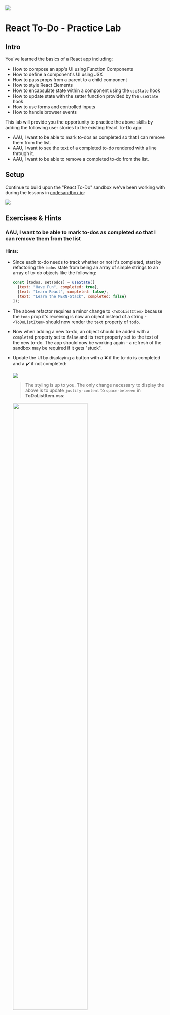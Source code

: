 <img src="https://i.imgur.com/VunmGEq.jpg">

# React To-Do - Practice Lab

## Intro

You've learned the basics of a React app including:

- How to compose an app's UI using Function Components 
- How to define a component's UI using JSX
- How to pass props from a parent to a child component
- How to style React Elements
- How to encapsulate state within a component using the `useState` hook
- How to update state with the setter function provided by the `useState` hook
- How to use forms and controlled inputs
- How to handle browser events

This lab will provide you the opportunity to practice the above skills by adding the following user stories to the existing React To-Do app:

- AAU, I want to be able to mark to-dos as completed so that I can remove them from the list.
- AAU, I want to see the text of a completed to-do rendered with a line through it.
- AAU, I want to be able to remove a completed to-do from the list.

## Setup

Continue to build upon the "React To-Do" sandbox we've been working with during the lessons in [codesandbox.io](https://codesandbox.io/):

<img src="https://i.imgur.com/BHDBkZM.png">

## Exercises & Hints

### AAU, I want to be able to mark to-dos as completed so that I can remove them from the list

#### Hints:

- Since each to-do needs to track whether or not it's completed, start by refactoring the `todos` state from being an array of simple strings to an array of to-do objects like the following:

  ```jsx
  const [todos, setTodos] = useState([
    {text: "Have Fun", completed: true},
    {text: "Learn React", completed: false},
    {text: "Learn the MERN-Stack", completed: false}
  ]);
  ```

- The above refactor requires a minor change to `<ToDoListItem>` because the `todo` prop it's receiving is now an object instead of a string - `<ToDoListItem>` should now render the `text` property of `todo`.

- Now when adding a new to-do, an object should be added with a `completed` property set to `false` and its `text` property set to the text of the new to-do.  The app should now be working again - a refresh of the sandbox may be required if it gets "stuck".

- Update the UI by displaying a button with a ❌ if the to-do is completed and a ✔️ if not completed: 

  <img src="https://i.imgur.com/eyyt7Xy.png">

  > The styling is up to you. The only change necessary to display the above is to update `justify-content` to `space-between` in **ToDoListItem.css**:

  <img src="https://i.imgur.com/HLy4DMd.png" width="70%">

- Update a to-do's `completed` property to `true` when the  ✔️ is clicked.  We should update the `todos` state from within the `<App>` component - refer to the existing code that adds a to-do.

- You'll need to pass the function responsible for updating the to-do from `<App>` all the way down to `<ToDoListItem>`. Don't forget to destructure the props!

- Because a to-do is now an object, when updating it, both the `todos` array and the to-do object should be replaced, not mutated. The `map` method can be handy here.<br>
  <details><summary>Don't Peek Unless You Have To...</summary>

  ```js
  function completeTodo(todoIdx) {
    const newTodos = todos.map((t, idx) =>
      idx === todoIdx ? { text: t.text, completed: true } : t
    );
    setTodos(newTodos);
  }
  ```

  </details>

### AAU, I want to see the text of a completed to-do rendered with a line through it

#### Hints:

- Use either the `style` prop or dynamically apply a CSS class with a declaration of<br>`text-decoration: line-through`.

- Regardless of the approach you take, you'll want to wrap the to-do's text with a `<span>` React Element and apply the styling to the `<span>`.<br>

  <details><summary>Don't Peek Unless You Have To...</summary>

  ```js
  <span style={{ textDecoration: todo.completed && "line-through" }}>
    {todo.text}
  </span>
  ```

  </details>

  <img src="https://i.imgur.com/iwMBSi4.png">

### AAU, I want to be able to remove a completed to-do from the list

- Very much like marking a to-do as complete, however, the `filter` method is your go to in this case. 

Congrats!

<img src="https://i.imgur.com/hY21Tbu.png">

## Deliverable?

This lab is **not** a deliverable.

